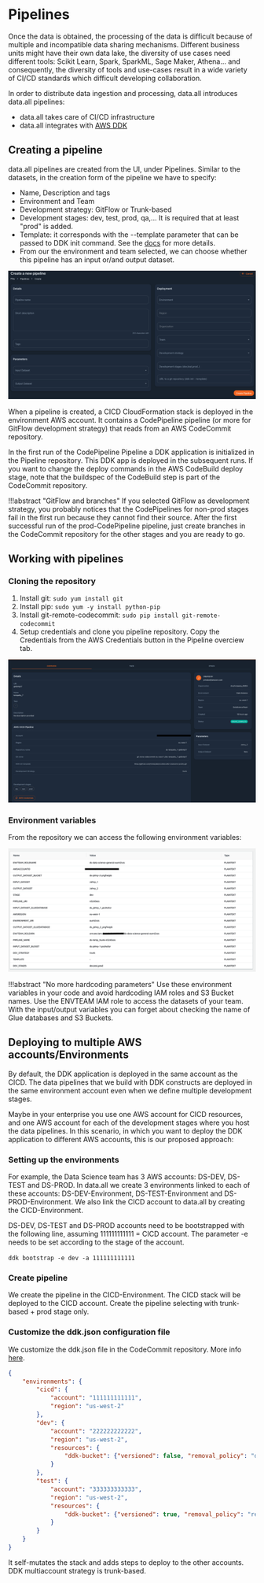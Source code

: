 # **Pipelines**

Once the data is obtained, the processing of the data is difficult because of multiple and incompatible data sharing
mechanisms. Different business units might have their own data lake, the diversity of use cases need different tools:
Scikit Learn, Spark, SparkML, Sage Maker, Athena… and consequently, the diversity of tools and use-cases result in a
wide variety of CI/CD standards which difficult developing collaboration.

In order to distribute data ingestion and processing, data.all introduces data.all pipelines:

- data.all takes care of CI/CD infrastructure
- data.all integrates with <a href="https://awslabs.github.io/aws-ddk/">AWS DDK</a>

## Creating a pipeline
data.all pipelines are created from the UI, under Pipelines. Similar to the datasets, in the creation form of
the pipeline we have to specify:

- Name, Description and tags
- Environment and Team
- Development strategy: GitFlow or Trunk-based
- Development stages: dev, test, prod, qa,... It is required that at least "prod" is added.
- Template: it corresponds with the --template parameter that can be passed to DDK init command. See the <a href="https://awslabs.github.io/aws-ddk/release/latest/api/cli/aws_ddk.html#ddk-init">docs</a> for more details.
- From our the environment and team selected, we can choose whether this pipeline has an input or/and output dataset.

![create_pipeline](pictures/pipelines/pip_create_form.png#zoom#shadow)

When a pipeline is created, a CICD CloudFormation stack is deployed in the environment AWS account. 
It contains a CodePipeline pipeline (or more for GitFlow development strategy) that reads from an AWS CodeCommit repository.

In the first run of the CodePipeline Pipeline a DDK application is initialized in the Pipeline repository. This DDK app is deployed in the subsequent runs.
If you want to change the deploy commands in the AWS CodeBuild deploy stage, note that the buildspec of the CodeBuild step is part of the CodeCommit repository.


!!!abstract "GitFlow and branches"
      If you selected GitFlow as development strategy, you probably notices that the CodePipelines for non-prod stages fail in the first run because they cannot find their source.
      After the first successful run of the prod-CodePipeline pipeline, just create branches in the CodeCommit repository for the other stages and you are ready to go.

## Working with pipelines
### Cloning the repository
1. Install git: `sudo yum install git`
1. Install pip: `sudo yum -y install python-pip`
1. Install git-remote-codecommit: `sudo pip install git-remote-codecommit`
1. Setup credentials and clone you pipeline repository. Copy the Credentials from the AWS Credentials button in the Pipeline overciew tab.
    
![created_pipeline](pictures/pipelines/pip_overview.png#zoom#shadow)

### Environment variables
From the repository we can access the following environment variables:

![created_pipeline](pictures/pipelines/env_vars.png#zoom#shadow)

!!!abstract "No more hardcoding parameters"
      Use these environment variables in your code and avoid hardcoding IAM roles and S3 Bucket names. Use the ENVTEAM IAM role 
      to access the datasets of your team. With the input/output variables you can forget about checking the name of Glue databases and S3 Buckets.

## Deploying to multiple AWS accounts/Environments
By default, the DDK application is deployed in the same account as the CICD. The data pipelines that we build with DDK
constructs are deployed in the same environment account even when we define multiple development stages. 

Maybe in your enterprise you use one AWS account for CICD resources, and one AWS account for each of the development stages where you host the data pipelines.
In this scenario, in which you want to deploy the DDK application to different AWS accounts, this is our proposed approach:

### Setting up the environments

For example, the Data Science team has 3 AWS accounts: DS-DEV, DS-TEST and DS-PROD. In data.all we create 3 environments linked to each of these accounts: DS-DEV-Environment, DS-TEST-Environment and DS-PROD-Environment.
We also link the CICD account to data.all by creating the CICD-Environment.

DS-DEV, DS-TEST and DS-PROD accounts need to be bootstrapped with the following line, assuming 111111111111 = CICD account. The parameter -e needs to be set according to the stage of the account.

`ddk bootstrap -e dev -a 111111111111`

### Create pipeline

We create the pipeline in the CICD-Environment. The CICD stack will be deployed to the CICD account. Create the pipeline selecting with trunk-based + prod stage only. 

### Customize the ddk.json configuration file

We customize the ddk.json file in the CodeCommit repository. More info <a href="https://awslabs.github.io/aws-ddk/release/stable/how-to/multi-account-deployment.html">here</a>.  

```json
{
    "environments": {
        "cicd": {
            "account": "111111111111",
            "region": "us-west-2"
        },
        "dev": {
            "account": "222222222222",
            "region": "us-west-2",
            "resources": {
                "ddk-bucket": {"versioned": false, "removal_policy": "destroy"}
            }
        },
        "test": {
            "account": "333333333333",
            "region": "us-west-2",
            "resources": {
                "ddk-bucket": {"versioned": true, "removal_policy": "retain"}
            }
        }
    }
}
```
It self-mutates the stack and adds steps to deploy to the other accounts. DDK multiaccount strategy is trunk-based.
